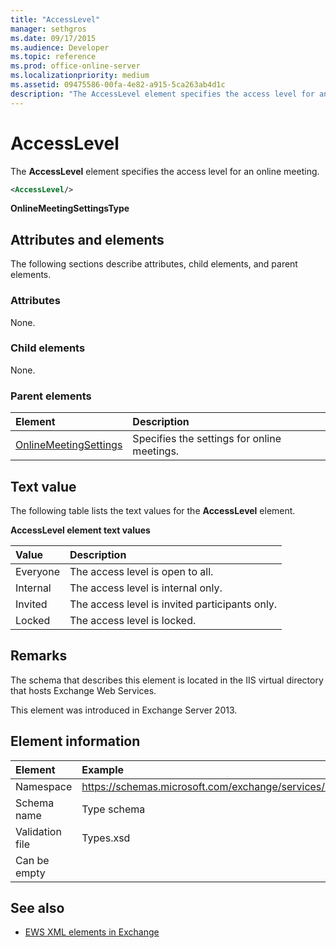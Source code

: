 ```yaml
---
title: "AccessLevel"
manager: sethgros
ms.date: 09/17/2015
ms.audience: Developer
ms.topic: reference
ms.prod: office-online-server
ms.localizationpriority: medium
ms.assetid: 09475586-00fa-4e82-a915-5ca263ab4d1c
description: "The AccessLevel element specifies the access level for an online meeting."
---
```


# AccessLevel

The **AccessLevel** element specifies the access level for an online meeting. 
  
```XML
<AccessLevel/>
```

 **OnlineMeetingSettingsType**
## Attributes and elements

The following sections describe attributes, child elements, and parent elements.
  
### Attributes

None.
  
### Child elements

None.
  
### Parent elements

|**Element**|**Description**|
|:-----|:-----|
|[OnlineMeetingSettings](onlinemeetingsettings.md) <br/> |Specifies the settings for online meetings.  <br/> |
   
## Text value

The following table lists the text values for the **AccessLevel** element. 
  
**AccessLevel element text values**

|**Value**|**Description**|
|:-----|:-----|
|Everyone  <br/> |The access level is open to all.  <br/> |
|Internal  <br/> |The access level is internal only.  <br/> |
|Invited  <br/> |The access level is invited participants only.  <br/> |
|Locked  <br/> |The access level is locked.  <br/> |
   
## Remarks

The schema that describes this element is located in the IIS virtual directory that hosts Exchange Web Services.
  
This element was introduced in Exchange Server 2013.
  
## Element information

| Element | Example |
|:-----|:-----|
|Namespace  <br/> |https://schemas.microsoft.com/exchange/services/2006/types  <br/> |
|Schema name  <br/> |Type schema  <br/> |
|Validation file  <br/> |Types.xsd  <br/> |
|Can be empty  <br/> ||
   
## See also

- [EWS XML elements in Exchange](ews-xml-elements-in-exchange.md)

